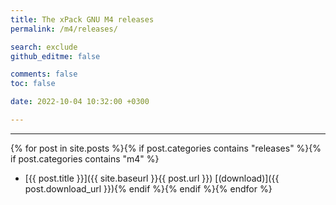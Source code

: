 ```yaml
---
title: The xPack GNU M4 releases
permalink: /m4/releases/

search: exclude
github_editme: false

comments: false
toc: false

date: 2022-10-04 10:32:00 +0300

---
```


___
{% for post in site.posts %}{% if post.categories contains "releases" %}{% if post.categories contains "m4" %}
* [{{ post.title }}]({{ site.baseurl }}{{ post.url }}) [(download)]({{ post.download_url }}){% endif %}{% endif %}{% endfor %}
